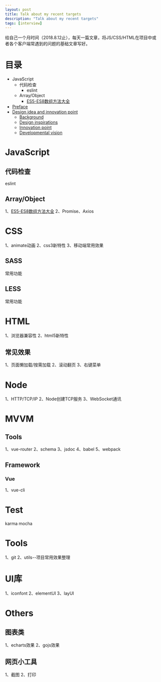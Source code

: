 ```yaml
---
layout: post
title: Talk about my recent targets
description: "Talk about my recent targets"
tags: [interview]
---
```


给自己一个月时间（2018.8.12止），每天一篇文章，将JS/CSS/HTML在项目中或者各个客户端常遇到的问题的基础文章写好。

# 目录  
- JavaScript
  - 代码检查
    - eslint
  - Array/Object
    - [ES5-ES8数组方法大全](http://www.baidu.com)
- [Preface](#preface)  
- [Design idea and innovation point](#design-idea-and-innovation-point)  
  - [Background](#background) 
  - [Design inspirations](#design-inspirations) 
  - [Innovation point](#innovation-point)  
  - [Developmental vision](#developmental-vision)


# JavaScript
## 代码检查
eslint
## Array/Object
1、[ES5-ES8数组方法大全](http://www.baidu.com)
2、Promise、Axios

# CSS
1、animate动画
2、css3新特性
3、移动端常用效果
## SASS
常用功能
## LESS
常用功能

# HTML
1、浏览器兼容性
2、html5新特性
## 常见效果
1、页面懒加载/按需加载
2、滚动翻页
3、右键菜单

# Node
1、HTTP/TCP/IP
2、Node创建TCP服务
3、WebSocket通讯

# MVVM
## Tools
1、vue-router
2、schema
3、jsdoc
4、babel
5、webpack
## Framework
### Vue
1、vue-cli

# Test
karma
mocha

# Tools
1、git
2、utils--项目常用效果整理

# UI库
1、iconfont
2、elementUI
3、layUI

# Others
## 图表类
1、echarts效果
2、gojs效果
## 网页小工具
1、截图
2、打印


